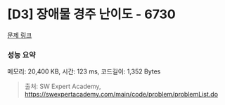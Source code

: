 # [D3] 장애물 경주 난이도 - 6730 

[문제 링크](https://swexpertacademy.com/main/code/problem/problemDetail.do?contestProbId=AWefy5x65PoDFAUh) 

### 성능 요약

메모리: 20,400 KB, 시간: 123 ms, 코드길이: 1,352 Bytes



> 출처: SW Expert Academy, https://swexpertacademy.com/main/code/problem/problemList.do
